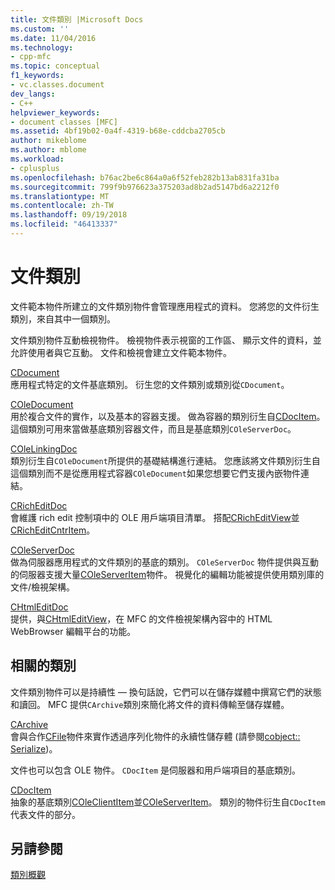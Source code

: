 ```yaml
---
title: 文件類別 |Microsoft Docs
ms.custom: ''
ms.date: 11/04/2016
ms.technology:
- cpp-mfc
ms.topic: conceptual
f1_keywords:
- vc.classes.document
dev_langs:
- C++
helpviewer_keywords:
- document classes [MFC]
ms.assetid: 4bf19b02-0a4f-4319-b68e-cddcba2705cb
author: mikeblome
ms.author: mblome
ms.workload:
- cplusplus
ms.openlocfilehash: b76ac2be6c864a0a6f52feb282b13ab831fa31ba
ms.sourcegitcommit: 799f9b976623a375203ad8b2ad5147bd6a2212f0
ms.translationtype: MT
ms.contentlocale: zh-TW
ms.lasthandoff: 09/19/2018
ms.locfileid: "46413337"
---
```

# <a name="document-classes"></a>文件類別

文件範本物件所建立的文件類別物件會管理應用程式的資料。 您將您的文件衍生類別，來自其中一個類別。

文件類別物件互動檢視物件。 檢視物件表示視窗的工作區、 顯示文件的資料，並允許使用者與它互動。 文件和檢視會建立文件範本物件。

[CDocument](../mfc/reference/cdocument-class.md)<br/>
應用程式特定的文件基底類別。 衍生您的文件類別或類別從`CDocument`。

[COleDocument](../mfc/reference/coledocument-class.md)<br/>
用於複合文件的實作，以及基本的容器支援。 做為容器的類別衍生自[CDocItem](../mfc/reference/cdocitem-class.md)。 這個類別可用來當做基底類別容器文件，而且是基底類別`COleServerDoc`。

[COleLinkingDoc](../mfc/reference/colelinkingdoc-class.md)<br/>
類別衍生自`COleDocument`所提供的基礎結構進行連結。 您應該將文件類別衍生自這個類別而不是從應用程式容器`COleDocument`如果您想要它們支援內嵌物件連結。

[CRichEditDoc](../mfc/reference/cricheditdoc-class.md)<br/>
會維護 rich edit 控制項中的 OLE 用戶端項目清單。 搭配[CRichEditView](../mfc/reference/cricheditview-class.md)並[CRichEditCntrItem](../mfc/reference/cricheditcntritem-class.md)。

[COleServerDoc](../mfc/reference/coleserverdoc-class.md)<br/>
做為伺服器應用程式的文件類別的基底的類別。 `COleServerDoc` 物件提供與互動的伺服器支援大量[COleServerItem](../mfc/reference/coleserveritem-class.md)物件。 視覺化的編輯功能被提供使用類別庫的文件/檢視架構。

[CHtmlEditDoc](../mfc/reference/chtmleditdoc-class.md)<br/>
提供，與[CHtmlEditView](../mfc/reference/chtmleditview-class.md)，在 MFC 的文件檢視架構內容中的 HTML WebBrowser 編輯平台的功能。

## <a name="related-classes"></a>相關的類別

文件類別物件可以是持續性 — 換句話說，它們可以在儲存媒體中撰寫它們的狀態和讀回。 MFC 提供`CArchive`類別來簡化將文件的資料傳輸至儲存媒體。

[CArchive](../mfc/reference/carchive-class.md)<br/>
會與合作[CFile](../mfc/reference/cfile-class.md)物件來實作透過序列化物件的永續性儲存體 (請參閱[cobject:: Serialize](../mfc/reference/cobject-class.md#serialize))。

文件也可以包含 OLE 物件。 `CDocItem` 是伺服器和用戶端項目的基底類別。

[CDocItem](../mfc/reference/cdocitem-class.md)<br/>
抽象的基底類別[COleClientItem](../mfc/reference/coleclientitem-class.md)並[COleServerItem](../mfc/reference/coleserveritem-class.md)。 類別的物件衍生自`CDocItem`代表文件的部分。

## <a name="see-also"></a>另請參閱

[類別概觀](../mfc/class-library-overview.md)

